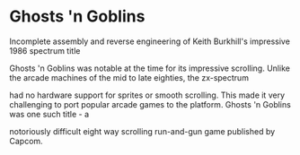 # Ghosts 'n Goblins

Incomplete assembly and reverse engineering of Keith Burkhill's impressive 1986 spectrum title

Ghosts 'n Goblins was notable at the time for its impressive scrolling. Unlike the arcade machines of the mid to late eighties, the zx-spectrum

had no hardware support for sprites or smooth scrolling. This made it very challenging to port popular arcade games to the platform. Ghosts 'n Goblins was one such title - a

notoriously difficult eight way scrolling run-and-gun game published by Capcom.


  